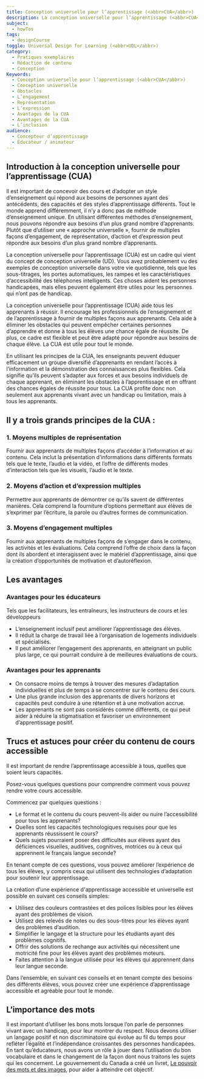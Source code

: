 ```yaml
---
title: Conception universelle pour l’apprentissage (<abbr>CUA</abbr>)
description: La conception universelle pour l’apprentissage (<abbr>CUA</abbr>) est un cadre qui évite une « approche unique » du matériel d’apprentissage. Il encourage l’utilisation de multiples façons d’engagement, de représentation, d’action et d’expression peut répondre aux besoins d’un plus grand nombre d’apprenants. Renseignez-vous sur les trois principaux principes, avantages, avantages et conseils de la CUA.
subject:
  - howTos
tags:
  - designCourse
toggle: Universal Design for Learning (<abbr>UDL</abbr>)
category:
  - Pratiques exemplaires
  - Rédaction de contenu
  - Conception
Keywords:
  - Conception universelle pour l’apprentissage (<abbr>CUA</abbr>)
  - Conception universelle
  - Obstacles
  - L’engagement
  - Représentation
  - L’expression
  - Avantages de la CUA
  - Avantages de la CUA
  - L’inclusion
audience:
  - Concepteur d’apprentissage
  - Éducateur / animateur
---
```


## Introduction à la conception universelle pour l’apprentissage (<abbr>CUA</abbr>)

Il est important de concevoir des cours et d’adopter un style d’enseignement qui répond aux besoins de personnes ayant des antécédents, des capacités et des styles d’apprentissage différents. Tout le monde apprend différemment, il n’y a donc pas de méthode d’enseignement unique. En utilisant différentes méthodes d’enseignement, nous pouvons répondre aux besoins d’un plus grand nombre d’apprenants. Plutôt que d’utiliser une « approche universelle », fournir de multiples façons d’engagement, de représentation, d’action et d’expression peut répondre aux besoins d’un plus grand nombre d’apprenants.

La conception universelle pour l’apprentissage (<abbr>CUA</abbr>) est un cadre qui vient du concept de conception universelle (<abbr>UD</abbr>). Vous avez probablement vu des exemples de conception universelle dans votre vie quotidienne, tels que les sous-titrages, les portes automatiques, les rampes et les caractéristiques d’accessibilité des téléphones intelligents. Ces choses aident les personnes handicapées, mais elles peuvent également être utiles pour les personnes qui n’ont pas de handicap.

La conception universelle pour l’apprentissage (<abbr>CUA</abbr>) aide tous les apprenants à réussir. Il encourage les professionnels de l’enseignement et de l’apprentissage à fournir de multiples façons aux apprenants. Cela aide à éliminer les obstacles qui peuvent empêcher certaines personnes d’apprendre et donne à tous les élèves une chance égale de réussite. De plus, ce cadre est flexible et peut être adapté pour répondre aux besoins de chaque élève. La CUA est utile pour tout le monde.

En utilisant les principes de la CUA, les enseignants peuvent éduquer efficacement un groupe diversifié d’apprenants en rendant l’accès à l’information et la démonstration des connaissances plus flexibles. Cela signifie qu’ils peuvent s’adapter aux forces et aux besoins individuels de chaque apprenant, en éliminant les obstacles à l’apprentissage et en offrant des chances égales de réussite pour tous. La CUA profite donc non seulement aux apprenants vivant avec un handicap ou limitation, mais à tous les apprenants.

## Il y a trois grands principes de la CUA :

### 1. Moyens multiples de représentation

Fournir aux apprenants de multiples façons d’accéder à l’information et au contenu. Cela inclut la présentation d’informations dans différents formats tels que le texte, l’audio et la vidéo, et l’offre de différents modes d’interaction tels que les visuels, l’audio et le texte.

### 2. Moyens d’action et d’expression multiples

Permettre aux apprenants de démontrer ce qu’ils savent de différentes manières. Cela comprend la fourniture d’options permettant aux élèves de s’exprimer par l’écriture, la parole ou d’autres formes de communication.

### 3. Moyens d’engagement multiples

Fournir aux apprenants de multiples façons de s’engager dans le contenu, les activités et les évaluations. Cela comprend l’offre de choix dans la façon dont ils abordent et interagissent avec le matériel d’apprentissage, ainsi que la création d’opportunités de motivation et d’autoréflexion.

## Les avantages

### Avantages pour les éducateurs

Tels que les facilitateurs, les entraîneurs, les instructeurs de cours et les développeurs

- L’enseignement inclusif peut améliorer l’apprentissage des élèves.
- Il réduit la charge de travail liée à l’organisation de logements individuels et spécialisés.
- Il peut améliorer l’engagement des apprenants, en atteignant un public plus large, ce qui pourrait conduire à de meilleures évaluations de cours.

### Avantages pour les apprenants

- On consacre moins de temps à trouver des mesures d’adaptation individuelles et plus de temps à se concentrer sur le contenu des cours.
- Une plus grande inclusion des apprenants de divers horizons et capacités peut conduire à une rétention et à une motivation accrue.
- Les apprenants ne sont pas considérés comme différents, ce qui peut aider à réduire la stigmatisation et favoriser un environnement d’apprentissage positif.

## Trucs et astuces pour créer du contenu de cours accessible

Il est important de rendre l’apprentissage accessible à tous, quelles que soient leurs capacités.

Posez-vous quelques questions pour comprendre comment vous pouvez rendre votre cours accessible.

Commencez par quelques questions :

- Le format et le contenu du cours peuvent-ils aider ou nuire l’accessibilité pour tous les apprenants?
- Quelles sont les capacités technologiques requises pour que les apprenants réussissent le cours?
- Quels sujets pourraient poser des difficultés aux élèves ayant des déficiences visuelles, auditives, cognitives, motrices ou à ceux qui apprennent le français langue seconde?

En tenant compte de ces questions, vous pouvez améliorer l’expérience de tous les élèves, y compris ceux qui utilisent des technologies d’adaptation pour soutenir leur apprentissage.

La création d’une expérience d'apprentissage accessible et universelle est possible en suivant ces conseils simples:

- Utilisez des couleurs contrastées et des polices lisibles pour les élèves ayant des problèmes de vision.
- Utilisez des relevés de notes ou des sous-titres pour les élèves ayant des problèmes d’audition.
- Simplifier le langage et la structure pour les étudiants ayant des problèmes cognitifs.
- Offrir des solutions de rechange aux activités qui nécessitent une motricité fine pour les élèves ayant des problèmes moteurs.
- Faites attention à la langue utilisée pour les élèves qui apprennent dans leur langue seconde.

Dans l’ensemble, en suivant ces conseils et en tenant compte des besoins des différents élèves, vous pouvez créer une expérience d’apprentissage accessible et agréable pour tout le monde.

## L’importance des mots

Il est important d’utiliser les bons mots lorsque l’on parle de personnes vivant avec un handicap, pour leur montrer du respect. Nous devons utiliser un langage positif et non discriminatoire qui évolue au fil du temps pour refléter l’égalité et l’indépendance croissantes des personnes handicapées. En tant qu’éducateurs, nous avons un rôle à jouer dans l’utilisation du bon vocabulaire et dans le changement de la façon dont nous traitons les sujets qui les concernent. Le gouvernement du Canada a créé un livret, [Le pouvoir des mots et des images](https://www.canada.ca/fr/emploi-developpement-social/programmes/invalidite/cra/mots-images.html), pour aider à atteindre cet objectif.
